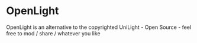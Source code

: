 # OpenLight
OpenLight is an alternative to the copyrighted UniLight - Open Source - feel free to mod / share / whatever you like
